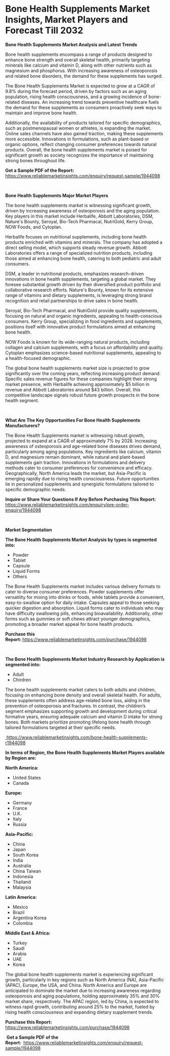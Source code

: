 <p><h1>Bone Health Supplements Market Insights, Market Players and Forecast Till 2032</h1></p><p><strong>Bone Health Supplements Market Analysis and Latest Trends</strong></p>
<p><p>Bone health supplements encompass a range of products designed to enhance bone strength and overall skeletal health, primarily targeting minerals like calcium and vitamin D, along with other nutrients such as magnesium and phosphorus. With increasing awareness of osteoporosis and related bone disorders, the demand for these supplements has surged.</p><p>The Bone Health Supplements Market is expected to grow at a CAGR of 9.8% during the forecast period, driven by factors such as an aging population, rising health consciousness, and a growing incidence of bone-related diseases. An increasing trend towards preventive healthcare fuels the demand for these supplements as consumers proactively seek ways to maintain and improve bone health. </p><p>Additionally, the availability of products tailored for specific demographics, such as postmenopausal women or athletes, is expanding the market. Online sales channels have also gained traction, making these supplements more accessible. Innovations in formulations, such as plant-based or organic options, reflect changing consumer preferences towards natural products. Overall, the bone health supplements market is poised for significant growth as society recognizes the importance of maintaining strong bones throughout life.</p></p>
<p><strong>Get a Sample PDF of the Report:&nbsp;</strong> <a href="https://www.reliablemarketinsights.com/enquiry/request-sample/1944098?utm_campaign=3003&utm_medium=2&utm_source=Github&utm_content=ia&utm_term=19042025&utm_id=bone-health-supplements">https://www.reliablemarketinsights.com/enquiry/request-sample/1944098</a></p>
<p>&nbsp;</p>
<p><strong>Bone Health Supplements Major Market Players</strong></p>
<p><p>The bone health supplements market is witnessing significant growth, driven by increasing awareness of osteoporosis and the aging population. Key players in this market include Herbalife, Abbott Laboratories, DSM, Nature's Bounty, Seroyal, Bio-Tech Pharmacal, NutriGold, Kerry Group, NOW Foods, and Cytoplan. </p><p>Herbalife focuses on nutritional supplements, including bone health products enriched with vitamins and minerals. The company has adopted a direct selling model, which supports steady revenue growth. Abbott Laboratories offers a range of specialized nutrition products, including those aimed at enhancing bone health, catering to both pediatric and adult consumers.</p><p>DSM, a leader in nutritional products, emphasizes research-driven innovations in bone health supplements, targeting a global market. They foresee substantial growth driven by their diversified product portfolio and collaborative research efforts. Nature's Bounty, known for its extensive range of vitamins and dietary supplements, is leveraging strong brand recognition and retail partnerships to drive sales in bone health. </p><p>Seroyal, Bio-Tech Pharmacal, and NutriGold provide quality supplements, focusing on natural and organic ingredients, appealing to health-conscious consumers. Kerry Group, specializing in food ingredients and supplements, positions itself with innovative product formulations aimed at enhancing bone health.</p><p>NOW Foods is known for its wide-ranging natural products, including collagen and calcium supplements, with a focus on affordability and quality. Cytoplan emphasizes science-based nutritional supplements, appealing to a health-focused demographic.</p><p>The global bone health supplements market size is projected to grow significantly over the coming years, reflecting increasing product demand. Specific sales revenue figures for these companies highlight their strong market presence, with Herbalife achieving approximately $5 billion in revenue and Abbott Laboratories around $43 billion. Overall, this competitive landscape signals robust future growth prospects in the bone health segment.</p></p>
<p>&nbsp;</p>
<p><strong>What Are The Key Opportunities For Bone Health Supplements Manufacturers?</strong></p>
<p><p>The Bone Health Supplements market is witnessing robust growth, projected to expand at a CAGR of approximately 7% by 2028. Increasing awareness of osteoporosis and age-related bone diseases drives demand, particularly among aging populations. Key ingredients like calcium, vitamin D, and magnesium remain dominant, while natural and plant-based supplements gain traction. Innovations in formulations and delivery methods cater to consumer preferences for convenience and efficacy. Geographically, North America leads the market, but Asia-Pacific is emerging rapidly due to rising health consciousness. Future opportunities lie in personalized supplements and synergistic formulations tailored to specific demographic needs.</p></p>
<p><strong>Inquire or Share Your Questions If Any Before Purchasing This Report:</strong> <a href="https://www.reliablemarketinsights.com/enquiry/pre-order-enquiry/1944098?utm_campaign=3003&utm_medium=2&utm_source=Github&utm_content=ia&utm_term=19042025&utm_id=bone-health-supplements">https://www.reliablemarketinsights.com/enquiry/pre-order-enquiry/1944098</a></p>
<p>&nbsp;</p>
<p><strong>Market Segmentation</strong></p>
<p><strong>The Bone Health Supplements Market Analysis by types is segmented into:</strong></p>
<p><ul><li>Powder</li><li>Tablet</li><li>Capsule</li><li>Liquid Forms</li><li>Others</li></ul></p>
<p><p>The Bone Health Supplements market includes various delivery formats to cater to diverse consumer preferences. Powder supplements offer versatility for mixing into drinks or foods, while tablets provide a convenient, easy-to-swallow option for daily intake. Capsules appeal to those seeking quicker digestion and absorption. Liquid forms cater to individuals who may have difficulty swallowing pills, enhancing bioavailability. Additionally, other forms such as gummies or soft chews attract younger demographics, promoting a broader market appeal for bone health products.</p></p>
<p><strong>Purchase this Report:&nbsp;</strong><a href="https://www.reliablemarketinsights.com/purchase/1944098?utm_campaign=3003&utm_medium=2&utm_source=Github&utm_content=ia&utm_term=19042025&utm_id=bone-health-supplements">https://www.reliablemarketinsights.com/purchase/1944098</a></p>
<p>&nbsp;</p>
<p><strong>The Bone Health Supplements Market Industry Research by Application is segmented into:</strong></p>
<p><ul><li>Adult</li><li>Chirdren</li></ul></p>
<p><p>The bone health supplements market caters to both adults and children, focusing on enhancing bone density and overall skeletal health. For adults, these supplements often address age-related bone loss, aiding in the prevention of osteoporosis and fractures. In contrast, the children’s segment emphasizes supporting growth and development during critical formative years, ensuring adequate calcium and vitamin D intake for strong bones. Both markets prioritize promoting lifelong bone health through tailored formulations targeted at their specific needs.</p></p>
<p><a href="https://www.reliablemarketinsights.com/bone-health-supplements-r1944098?utm_campaign=3003&utm_medium=2&utm_source=Github&utm_content=ia&utm_term=19042025&utm_id=bone-health-supplements">&nbsp;https://www.reliablemarketinsights.com/bone-health-supplements-r1944098</a></p>
<p><strong>In terms of Region, the Bone Health Supplements Market Players available by Region are:</strong></p>
<p>
    <p> <strong> North America: </strong>
        <ul>
            <li>United States</li>
            <li>Canada</li>
        </ul>
        </p> 
    <p> <strong> Europe: </strong>
        <ul>
            <li>Germany</li>
            <li>France</li>
            <li>U.K.</li>
            <li>Italy</li>
            <li>Russia</li>
        </ul>
        </p> 
    <p> <strong> Asia-Pacific: </strong>
        <ul>
            <li>China</li>
            <li>Japan</li>
            <li>South Korea</li>
            <li>India</li>
            <li>Australia</li>
            <li>China Taiwan</li>
            <li>Indonesia</li>
            <li>Thailand</li>
            <li>Malaysia</li>
        </ul>
        </p> 
    <p> <strong> Latin America: </strong>
        <ul>
            <li>Mexico</li>
            <li>Brazil</li>
            <li>Argentina Korea</li>
            <li>Colombia</li>
        </ul>
        </p> 
    <p> <strong> Middle East & Africa: </strong>
        <ul>
            <li>Turkey</li>
            <li>Saudi</li>
            <li>Arabia</li>
            <li>UAE</li>
            <li>Korea</li>
        </ul>
    </p>
    </p>
<p><p>The global bone health supplements market is experiencing significant growth, particularly in key regions such as North America (NA), Asia-Pacific (APAC), Europe, the USA, and China. North America and Europe are anticipated to dominate the market due to increasing awareness regarding osteoporosis and aging populations, holding approximately 35% and 30% market share, respectively. The APAC region, led by China, is expected to witness rapid growth, contributing around 25% to the market, fueled by rising health consciousness and expanding dietary supplement trends.</p></p>
<p><strong>Purchase this Report: </strong><a href="https://www.reliablemarketinsights.com/purchase/1944098?utm_campaign=3003&utm_medium=2&utm_source=Github&utm_content=ia&utm_term=19042025&utm_id=bone-health-supplements">https://www.reliablemarketinsights.com/purchase/1944098</a></p>
<p>&nbsp;<strong>Get a Sample PDF of the Report:&nbsp;&nbsp;</strong><a href="https://www.reliablemarketinsights.com/enquiry/request-sample/1944098?utm_campaign=3003&utm_medium=2&utm_source=Github&utm_content=ia&utm_term=19042025&utm_id=bone-health-supplements">https://www.reliablemarketinsights.com/enquiry/request-sample/1944098</a></p>
<p><strong></strong></p>
<p><p></p><p></p><p></p></p>